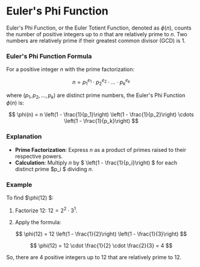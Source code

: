 # Euler's Phi Function

Euler's Phi Function, or the Euler Totient Function, denoted as $\phi(n)$, counts the number of positive integers up to $n$ that are relatively prime to $n$. Two numbers are relatively prime if their greatest common divisor (GCD) is 1.

### Euler's Phi Function Formula

For a positive integer $n$ with the prime factorization:

$$
n = p_1^{e_1} \cdot p_2^{e_2} \cdot \ldots \cdot p_k^{e_k}
$$

where $(p_1, p_2, \ldots, p_k )$ are distinct prime numbers, the Euler's Phi Function $\phi(n)$ is:

$$
\phi(n) = n \left(1 - \frac{1}{p_1}\right) \left(1 - \frac{1}{p_2}\right) \cdots \left(1 - \frac{1}{p_k}\right)
$$

### Explanation

- **Prime Factorization**: Express $n$ as a product of primes raised to their respective powers.
- **Calculation**: Multiply $n$ by $ \left(1 - \frac{1}{p_i}\right) $ for each distinct prime $p_i $ dividing $n$.

### Example

To find $\phi(12) $:

1. Factorize 12: $12 = 2^2 \cdot 3^1$.

2. Apply the formula:

$$
\phi(12) = 12 \left(1 - \frac{1}{2}\right) \left(1 - \frac{1}{3}\right)
$$

$$
\phi(12) = 12 \cdot \frac{1}{2} \cdot \frac{2}{3} = 4
$$

So, there are 4 positive integers up to 12 that are relatively prime to 12.

